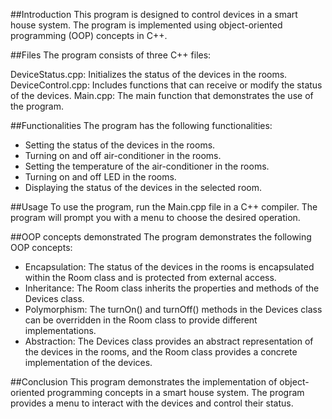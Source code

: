 ##Introduction
This program is designed to control devices in a smart house system. The program is implemented using object-oriented programming (OOP) concepts in C++.

##Files
The program consists of three C++ files:

DeviceStatus.cpp: Initializes the status of the devices in the rooms.
DeviceControl.cpp: Includes functions that can receive or modify the status of the devices.
Main.cpp: The main function that demonstrates the use of the program.

##Functionalities
The program has the following functionalities:

- Setting the status of the devices in the rooms.
- Turning on and off air-conditioner in the rooms.
- Setting the temperature of the air-conditioner in the rooms.
- Turning on and off LED in the rooms.
- Displaying the status of the devices in the selected room.
 
##Usage
To use the program, run the Main.cpp file in a C++ compiler. The program will prompt you with a menu to choose the desired operation.

##OOP concepts demonstrated
The program demonstrates the following OOP concepts:

- Encapsulation: The status of the devices in the rooms is encapsulated within the Room class and is protected from external access.
- Inheritance: The Room class inherits the properties and methods of the Devices class.
- Polymorphism: The turnOn() and turnOff() methods in the Devices class can be overridden in the Room class to provide different implementations.
- Abstraction: The Devices class provides an abstract representation of the devices in the rooms, and the Room class provides a concrete implementation of the devices.

##Conclusion
This program demonstrates the implementation of object-oriented programming concepts in a smart house system. The program provides a menu to interact with the devices and control their status.
